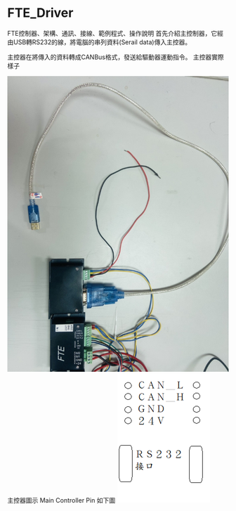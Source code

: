 # FTE_Driver
FTE控制器、架構、通訊、接線、範例程式、操作說明
首先介紹主控制器，它經由USB轉RS232的線，將電腦的串列資料(Serail data)傳入主控器。

主控器在將傳入的資料轉成CANBus格式，發送給驅動器運動指令。
主控器實際樣子 

![image](https://github.com/harry123180/FTE_Driver/blob/main/%E4%B8%BB%E6%8E%A7%E6%8E%A5%E7%B7%9A%E5%9C%96Main%20controller%20Wiring%20Diagram.jpg)
主控器圖示 Main Controller Pin
如下圖
![image](https://github.com/harry123180/FTE_Driver/blob/main/%E4%B8%BB%E6%8E%A7%E5%99%A8%E5%9C%96%E7%A4%BAMain%20controller%20Diagram.png)


